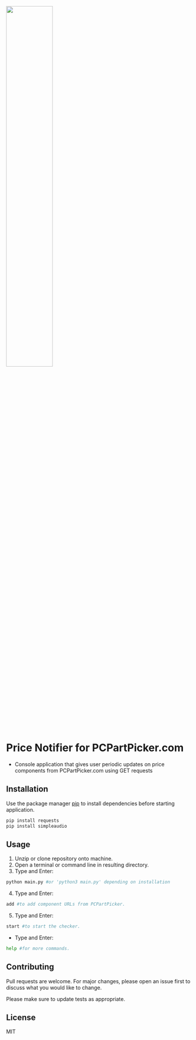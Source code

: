 
 <img src="https://upload.wikimedia.org/wikipedia/commons/e/ee/PCPartPicker_Logo.png" width="50%">
 
# Price Notifier for PCPartPicker.com

- Console application that gives user periodic updates on price components from PCPartPicker.com using GET requests


## Installation

Use the package manager [pip](https://pip.pypa.io/en/stable/) to install dependencies before starting application.

```bash
pip install requests
pip install simpleaudio
```

## Usage
1. Unzip or clone repository onto machine.
2. Open a terminal or command line in resulting directory.
3. Type and Enter:
```bash
python main.py #or 'python3 main.py' depending on installation
```

4. Type and Enter:
```bash
add #to add component URLs from PCPartPicker. 
```

5. Type and Enter:

```bash
start #to start the checker.
```


- Type and Enter:

```bash
help #for more commands.
```



## Contributing

Pull requests are welcome. For major changes, please open an issue first
to discuss what you would like to change.

Please make sure to update tests as appropriate.

## License
MIT
